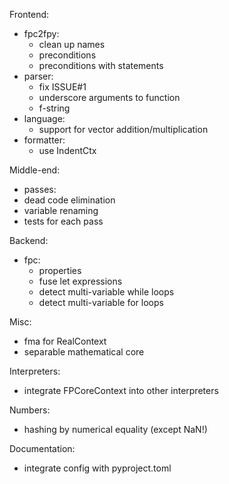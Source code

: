 Frontend:
 - fpc2fpy:
   - clean up names
   - preconditions
   - preconditions with statements
 - parser:
   - fix ISSUE#1
   - underscore arguments to function
   - f-string
 - language:
   - support for vector addition/multiplication
 - formatter:
   - use IndentCtx

Middle-end:
 - passes:
  - dead code elimination
  - variable renaming
 - tests for each pass

Backend:
 - fpc:
    - properties
    - fuse let expressions
    - detect multi-variable while loops
    - detect multi-variable for loops

Misc:
 - fma for RealContext
 - separable mathematical core

Interpreters:
 - integrate FPCoreContext into other interpreters

Numbers:
  - hashing by numerical equality (except NaN!)

Documentation:
  - integrate config with pyproject.toml
